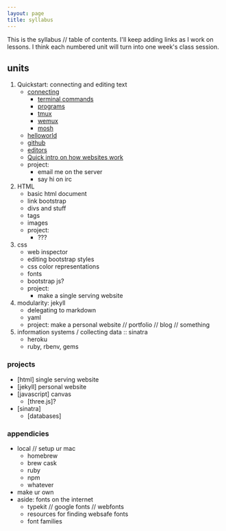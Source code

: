 ```yaml
---
layout: page
title: syllabus
---
```


This is the syllabus // table of contents. I'll keep adding links as I work on lessons. I think each numbered unit will turn into one week's class session.

## units

1. Quickstart: connecting and editing text
    *   [connecting](connecting)
        *   [terminal commands](terminal-commands)
        *   [programs](programs)
        *   [tmux](tmux)
        *   [wemux](wemux)
        *   [mosh](mosh)
    *   [helloworld](helloworld)
    *   [github](github)
    *   [editors](editors)
    *   [Quick intro on how websites work](howitworks/)
    *   project:
        *   email me on the server
        *   say hi on irc
2.  HTML
    *   basic html document
    *   link bootstrap
    *   divs and stuff
    *   tags
    *   images
    *   project:
        *   ???
3.  css
    *   web inspector
    *   editing bootstrap styles
    *   css color representations
    *   fonts
    *   bootstrap js?
    *   project:
        *   make a single serving website
5.  modularity: jekyll
    *   delegating to markdown
    *   yaml
    *   project: make a personal website // portfolio // blog // something
7.  information systems / collecting data :: sinatra
    *   heroku
    *   ruby, rbenv, gems

### projects
*   [html] single serving website
*   [jekyll] personal website
*   [javascript] canvas
    *   [three.js]?
*   [sinatra]
    *   [databases]

### appendicies

*   local // setup ur mac
    *   homebrew
    *   brew cask
    *   ruby
    *   npm
    *   whatever
*   make ur own
*   aside: fonts on the internet
    *   typekit // google fonts // webfonts
    *   resources for finding websafe fonts
    *   font families
